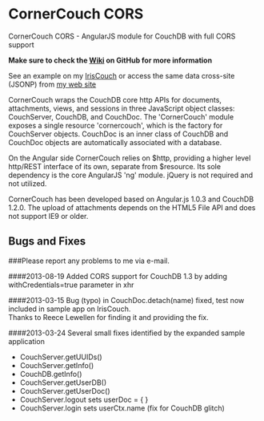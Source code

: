CornerCouch CORS
================

CornerCouch CORS - AngularJS module for CouchDB with full CORS support

**Make sure to check the [Wiki](https://github.com/eddelplus/CornerCouch/wiki) on GitHub for more information**

See an example on my [IrisCouch](http://eddelplus.iriscouch.com/gbook1/_design/app/guestbook.html)
or access the same data cross-site (JSONP) from [my web site](http://www.eddelbuettel.net/html5/guestbook_jsonp.html)

CornerCouch wraps the CouchDB core http APIs for documents, attachments, views, and sessions in three
JavaScript object classes: CouchServer, CouchDB, and CouchDoc. The 'CornerCouch' module exposes a
single resource 'cornercouch', which is the factory for CouchServer objects. CouchDoc is an inner
class of CouchDB and CouchDoc objects are automatically associated with a database.

On the Angular side CornerCouch relies on $http, providing a higher level http/REST interface of
its own, separate from $resource. Its sole dependency is the core AngularJS 'ng' module. jQuery is not
required and not utilized.

CornerCouch has been developed based on Angular.js 1.0.3 and CouchDB 1.2.0.
The upload of attachments depends on the HTML5 File API and does not support IE9 or older.

Bugs and Fixes
--------------

###Please report any problems to me via e-mail.

####2013-08-19
Added CORS support for CouchDB 1.3 by adding withCredentials=true parameter in xhr

####2013-03-15
Bug (typo) in CouchDoc.detach(name) fixed, test now included in sample app on IrisCouch.  
Thanks to Reece Lewellen for finding it and providing the fix.

####2013-03-24
Several small fixes identified by the expanded sample application
* CouchServer.getUUIDs()
* CouchServer.getInfo()
* CouchDB.getInfo()
* CouchServer.getUserDB()
* CouchServer.getUserDoc()
* CouchServer.logout sets userDoc = { }
* CouchServer.login sets userCtx.name (fix for CouchDB glitch)
